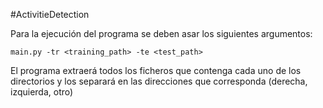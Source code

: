 #ActivitieDetection

Para la ejecución del programa se deben asar los siguientes argumentos:

`main.py -tr <training_path> -te <test_path>`

El programa extraerá todos los ficheros que contenga cada uno de los 
directorios y los separará en las direcciones que corresponda 
(derecha, izquierda, otro)